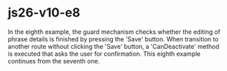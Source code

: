 # js26-v10-e8
In the eighth example, the guard mechanism checks whether the editing of phrase details is finished by pressing the 'Save' button.
When transition to another route without clicking the 'Save' button, a 'CanDeactivate' method is executed that asks the user for confirmation.
This eighth example continues from the seventh one.
